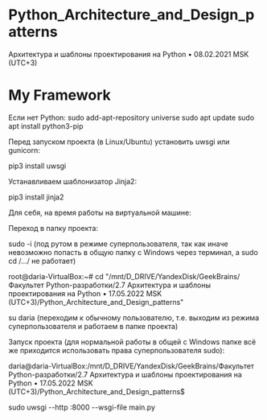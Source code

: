 # Python_Architecture_and_Design_patterns
Архитектура и шаблоны проектирования на Python • 08.02.2021 MSK (UTC+3)

# My Framework

Если нет Python:
sudo add-apt-repository universe
sudo apt update
sudo apt install python3-pip

Перед запуском проекта (в Linux/Ubuntu) установить uwsgi или gunicorn:

pip3 install uwsgi

Устанавливаем шаблонизатор Jinja2:

pip3 install jinja2

Для себя, на время работы на виртуальной машине:

Переход в папку проекта:

sudo -i (под рутом в режиме суперпользователя, так как иначе невозможно попасть в общую папку с Windows через терминал, а sudo cd /.../ не работает)

root@daria-VirtualBox:~# cd "/mnt/D_DRIVE/YandexDisk/GeekBrains/Факультет Python-разработки/2.7 Архитектура и шаблоны проектирования на Python • 17.05.2022 MSK (UTC+3)/Python_Architecture_and_Design_patterns"

su daria (переходим к обычному пользователю, т.е. выходим из режима суперпользователя и работаем в папке проекта)

Запуск проекта (для нормальной работы в общей с Windows папке всё же приходится использовать права суперпользователя sudo): 

daria@daria-VirtualBox:/mnt/D_DRIVE/YandexDisk/GeekBrains/Факультет Python-разработки/2.7 Архитектура и шаблоны проектирования на Python • 17.05.2022 MSK (UTC+3)/Python_Architecture_and_Design_patterns$

sudo uwsgi --http :8000 --wsgi-file main.py

